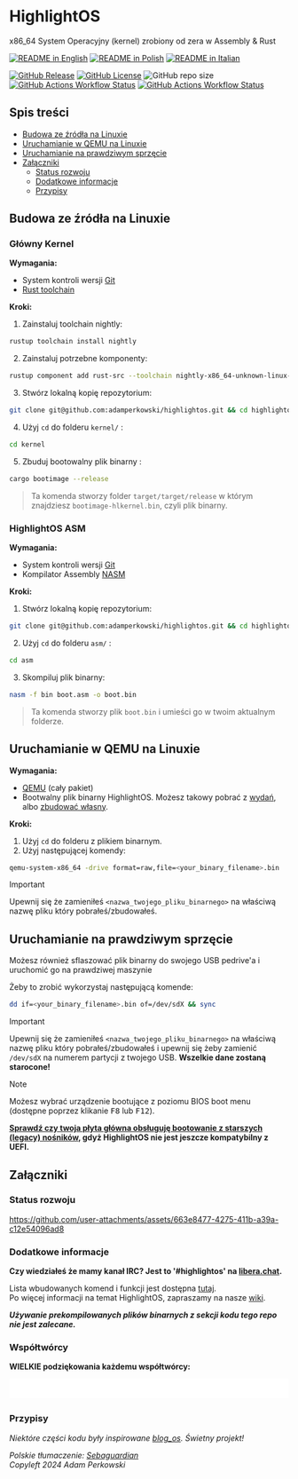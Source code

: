 # HighlightOS

<!-- logo zamiast nazwy -->

x86_64 System Operacyjny (kernel) zrobiony od zera w Assembly & Rust

[![README in English](https://img.shields.io/badge/EN-%F0%9F%87%AC%F0%9F%87%A7-blue?color=%23ffcc4d&labelColor=%23000000)](https://github.com/adamperkowski/highlightos/blob/main/README.md)
[![README in Polish](https://img.shields.io/badge/PL-%F0%9F%87%B5%F0%9F%87%B1-blue?color=%23ffcc4d&labelColor=%23000000)](https://github.com/adamperkowski/highlightos/blob/main/README-pl.md)
[![README in Italian](https://img.shields.io/badge/IT-%F0%9F%87%AE%F0%9F%87%B9-blue?color=%23ffcc4d&labelColor=%23000000)](https://github.com/adamperkowski/highlightos/blob/main/README-it.md)

[![GitHub Release](https://img.shields.io/github/v/release/adamperkowski/highlightos?label=Latest%20Released%20Version&color=%23ffcc4d&labelColor=%23000000)](https://github.com/adamperkowski/highlightos/releases)
[![GitHub License](https://img.shields.io/github/license/adamperkowski/highlightos?label=License&color=%23ffcc4d&labelColor=%23000000)](https://github.com/adamperkowski/highlightos/blob/main/LICENSE) ![GitHub repo size](https://img.shields.io/github/repo-size/adamperkowski/highlightos?label=Repo%20Size&color=%23ffcc4d&labelColor=%23000000)
[![GitHub Actions Workflow Status](https://img.shields.io/github/actions/workflow/status/adamperkowski/highlightos/asm.yml?branch=main&label=ASM%20Build&color=%23ffcc4d&labelColor=%23000000)](https://github.com/adamperkowski/highlightos/actions) [![GitHub Actions Workflow Status](https://img.shields.io/github/actions/workflow/status/adamperkowski/highlightos/rust.yml?branch=main&label=HLKernel%20Build&color=%23ffcc4d&labelColor=%23000000)](https://github.com/adamperkowski/highlightos/actions)

## Spis treści
- [Budowa ze źródła na Linuxie](#budowa-ze-źródła-na-linuxie)
- [Uruchamianie w QEMU na Linuxie](#uruchamianie-w-qemu-na-linuxie)
- [Uruchamianie na prawdziwym sprzęcie](#uruchamianie-na-prawdziwym-sprzęcie)
- [Załączniki](#załączniki)
  - [Status rozwoju](#status-rozwoju)
  - [Dodatkowe informacje](#dodatkowe-informacje)
  - [Przypisy](#przypisy)

<!-- pokaz -->
<!-- funkcję -->
<!-- Lista wszystkich komend i funkcji będą dostępne wkrótce. -->

<!-- instalacja & dokumenty -->
## Budowa ze źródła na Linuxie
### Główny Kernel
**Wymagania:**
 - System kontroli wersji [Git](https://git-scm.com)
 - [Rust toolchain](https://www.rust-lang.org/tools/install)

**Kroki:**
 1. Zainstaluj toolchain nightly:
```bash
rustup toolchain install nightly
```
 2. Zainstaluj potrzebne komponenty:
```bash
rustup component add rust-src --toolchain nightly-x86_64-unknown-linux-gnu && rustup component add llvm-tools-preview --toolchain nightly-x86_64-unknown-linux-gnu && cargo install bootimage
```
 3. Stwórz lokalną kopię repozytorium:
```bash
git clone git@github.com:adamperkowski/highlightos.git && cd highlightos
```
 4. Użyj `cd` do folderu `kernel/` :
```bash
cd kernel
```
 5. Zbuduj bootowalny plik binarny :
```bash
cargo bootimage --release
```
> Ta komenda stworzy folder `target/target/release` w którym znajdziesz `bootimage-hlkernel.bin`, czyli plik binarny.

### HighlightOS ASM
**Wymagania:**
 - System kontroli wersji [Git](https://git-scm.com)
 - Kompilator Assembly [NASM](https://nasm.us)

**Kroki:**
 1. Stwórz lokalną kopię repozytorium:
```bash
git clone git@github.com:adamperkowski/highlightos.git && cd highlightos
```
 2. Użyj `cd` do folderu `asm/` :
```bash
cd asm
```
 3. Skompiluj plik binarny:
```bash
nasm -f bin boot.asm -o boot.bin
```
> Ta komenda stworzy plik `boot.bin` i umieści go w twoim aktualnym folderze.

## Uruchamianie w QEMU na Linuxie

**Wymagania:**
 - [QEMU](https://www.qemu.org/download/#linux) (cały pakiet)
 - Bootwalny plik binarny HighlightOS. Możesz takowy pobrać z [wydań](https://github.com/adamperkowski/highlightos/releases), albo [zbudować własny](#Budowa-z-źródła-na-Linuxie).

**Kroki:**
 1. Użyj `cd` do folderu z plikiem binarnym.
 2. Użyj następującej komendy:
```bash
qemu-system-x86_64 -drive format=raw,file=<your_binary_filename>.bin
```
> [!IMPORTANT]
> Upewnij się że zamieniłeś `<nazwa_twojego_pliku_binarnego>` na właściwą nazwę pliku który pobrałeś/zbudowałeś.

## Uruchamianie na prawdziwym sprzęcie
Możesz również sflaszować plik binarny do swojego USB pedrive'a i uruchomić go na prawdziwej maszynie

Żeby to zrobić wykorzystaj następującą komende:
```bash
dd if=<your_binary_filename>.bin of=/dev/sdX && sync
```

> [!IMPORTANT] 
> Upewnij się że zamieniłeś `<nazwa_twojego_pliku_binarnego>` na właściwą nazwę pliku który pobrałeś/zbudowałeś i upewnij się żeby zamienić `/dev/sdX` na numerem partycji z twojego USB. **Wszelkie dane zostaną starocone!**

> [!NOTE]
>Możesz wybrać urządzenie bootujące z poziomu BIOS boot menu (dostępne poprzez klikanie <kbd>F8</kbd> lub <kbd>F12</kbd>).
>
>**<ins>Sprawdź czy twoja płyta główna obsługuję bootowanie z starszych (legacy) nośników</ins>, gdyż HighlightOS nie jest jeszcze kompatybilny z UEFI.**

<!-- contributing -->
## Załączniki

### Status rozwoju
https://github.com/user-attachments/assets/663e8477-4275-411b-a39a-c12e54096ad8

### Dodatkowe informacje
**Czy wiedziałeś że mamy kanał IRC? Jest to '#highlightos' na [libera.chat](https://libera.chat).**

Lista wbudowanych komend i funkcji jest dostępna [tutaj](https://github.com/adamperkowski/highlightos/wiki/Commands#built-in-commands).<br>
Po więcej informacji na temat HighlightOS, zapraszamy na nasze [wiki](https://github.com/adamperkowski/highlightos/wiki/).

**_Używanie prekompilowanych plików binarnych z sekcji kodu tego repo nie jest zalecane._**

### Współtwórcy
**WIELKIE podziękowania każdemu współtwórcy:**

<a href="https://github.com/adamperkowski/highlightos/graphs/contributors">
  <img src="https://raw.githubusercontent.com/adamperkowski/highlightos/gh-pages/CONTRIBUTORS.svg"/>
</a>

### Przypisy
*Niektóre części kodu były inspirowane [blog_os](https://github.com/phil-opp/blog_os). Świetny projekt!*

*Polskie tłumaczenie: [Sebaguardian](https://github.com/Sebaguardian)*<br>
*Copyleft 2024 Adam Perkowski*
